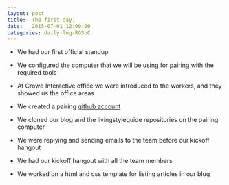 ```yaml
---
layout: post
title:  The first day.
date:   2015-07-01 12:00:00
categories: daily-log-RGSoC
---
```


- We had our first official standup  

- We configured the computer that we will be using for pairing with the required tools  

- At Crowd Interactive office we were introduced to the workers, and they showed us the office areas  

- We created a pairing [github account](http://github.com/fanxhe-pair)  

- We cloned our blog and the livingstyleguide repositories on the pairing computer  

- We were replying and sending emails to the team before our kickoff hangout  

- We had our kickoff hangout with all the team members  

- We worked on a html and css template for listing articles in our blog
